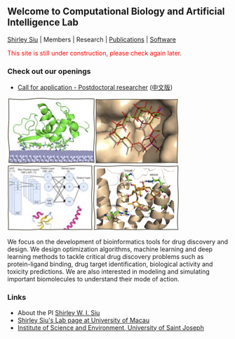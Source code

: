 ## Welcome to Computational Biology and Artificial Intelligence Lab
[Shirley Siu](shirleysiu.md) | Members | Research | [Publications](publications.md) | [Software](https://app.cbbio.online)

<span style="color:red">This site is still under construction, please check again later</span>.


### Check out our openings
- [Call for application - Postdoctoral researcher](vacancy.md) ([中文版](vacancy_cn.md))


<img src="images/adsorb.jpg" width="200"><img src="images/dock.jpg" width="190"><img src="images/ml.jpg" width="195"><img src="images/vs.jpg" width="196">

We focus on the development of bioinformatics tools for drug discovery and design. We design optimization algorithms, machine learning and deep learning methods to tackle critical drug discovery problems such as protein-ligand binding, drug target identification, biological activity and toxicity predictions. We are also interested in modeling and simulating important biomolecules to understand their mode of action.



### Links
- About the PI [Shirley W. I. Siu](https://cbbio.online/shirleysiu.html)
- [Shirley Siu's Lab page at University of Macau](https://cbbio.online)
- [Institute of Science and Environment, University of Saint Joseph](http://ise.usj.edu.mo/)
